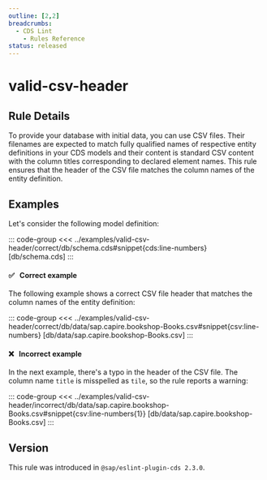 ```yaml
---
outline: [2,2]
breadcrumbs:
  - CDS Lint
    - Rules Reference
status: released
---
```


<script setup>
  import PlaygroundBadge from '../components/PlaygroundBadge.vue'
</script>

# valid-csv-header

## Rule Details

To provide your database with initial data, you can use CSV files. Their filenames are expected to match fully qualified names of respective entity definitions in your CDS models and their content is standard CSV content with the column titles corresponding to declared element names. This rule ensures that the header of the CSV file matches the column names of the entity definition.

## Examples

Let's consider the following model definition:

::: code-group
<<< ../examples/valid-csv-header/correct/db/schema.cds#snippet{cds:line-numbers} [db/schema.cds]
:::

#### ✅ &nbsp; Correct example

The following example shows a correct CSV file header that matches the column names of the entity definition:

::: code-group
<<< ../examples/valid-csv-header/correct/db/data/sap.capire.bookshop-Books.csv#snippet{csv:line-numbers} [db/data/sap.capire.bookshop-Books.csv]
:::
<PlaygroundBadge
  name="valid-csv-header"
  kind="correct"
  :rules="{'@sap/cds/valid-csv-header': ['warn', 'show']}"
  :files="['db/schema.cds', 'db/data/sap.capire.bookshop-Books.csv']"
/>

#### ❌ &nbsp; Incorrect example

In the next example, there's a typo in the header of the CSV file. The column name `title` is misspelled as `tile`, so the rule reports a warning:

::: code-group
<<< ../examples/valid-csv-header/incorrect/db/data/sap.capire.bookshop-Books.csv#snippet{csv:line-numbers{1}} [db/data/sap.capire.bookshop-Books.csv]
:::
<PlaygroundBadge
  name="valid-csv-header"
  kind="incorrect"
  :rules="{'@sap/cds/valid-csv-header': ['warn', 'show']}"
  :files="['db/schema.cds', 'db/data/sap.capire.bookshop-Books.csv']"
/>

## Version
This rule was introduced in `@sap/eslint-plugin-cds 2.3.0`.